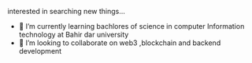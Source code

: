 interested in searching new things...
- 🌱 I’m currently learning bachlores of science in computer Information technology at Bahir dar university
- 💞️ I’m looking to collaborate on web3 ,blockchain and backend development

